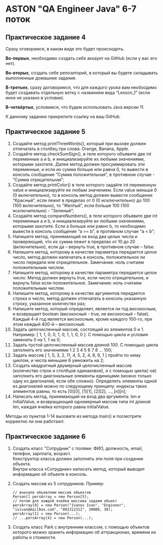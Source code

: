# ASTON "QA Engineer Java" 6-7 поток## Практическое задание 4Сразу оговоримся, в каком виде это будет происходить.__Во-первых__, необходимо создать себе аккаунт на GitHub (если у вас его нет).__Во-вторых__, создать себе репозиторий, в который вы будете складывать выполненные домашние задания.__В-третьих__, сразу договоримся, что для каждого урока вам необходимо будет создавать отдельную ветку с названием вида “Lesson_1” (если иное не указано в условии).__В-четвёртых__, условимся, что будем использовать Java версии 11.К данному заданию прикрепите ссылку на ваш GitHub.## Практическое задание 51. Создайте метод printThreeWords(), который при вызове должен отпечатать в столбец три слова: Orange, Banana, Apple.2. Создайте метод checkSumSign(), в теле которого объявите две int переменные a и b, и инициализируйте их любыми значениями, которыми захотите. Далее метод должен просуммировать эти переменные, и если их сумма больше или равна 0, то вывести в консоль сообщение “Сумма положительная”, в противном случае - “Сумма отрицательная”;3. Создайте метод printColor() в теле которого задайте int переменную value и инициализируйте ее любым значением. Если value меньше 0 (0 включительно), то в консоль метод должен вывести сообщение “Красный”, если лежит в пределах от 0 (0 исключительно) до 100 (100 включительно), то “Желтый”, если больше 100 (100 исключительно) - “Зеленый”;4. Создайте метод compareNumbers(), в теле которого объявите две int переменные a и b, и инициализируйте их любыми значениями, которыми захотите. Если a больше или равно b, то необходимо вывести в консоль сообщение “a >= b”, в противном случае “a < b”;5. Напишите метод, принимающий на вход два целых числа и проверяющий, что их сумма лежит в пределах от 10 до 20 (включительно), если да – вернуть true, в противном случае – false.6. Напишите метод, которому в качестве параметра передается целое число, метод должен напечатать в консоль, положительное ли число передали или отрицательное. Замечание: ноль считаем положительным числом.7. Напишите метод, которому в качестве параметра передается целое число. Метод должен вернуть true, если число отрицательное, и вернуть false если положительное. Замечание: ноль считаем положительным числом.8. Напишите метод, которому в качестве аргументов передается строка и число, метод должен отпечатать в консоль указанную строку, указанное количество раз;9. Напишите метод, который определяет, является ли год високосным, и возвращает boolean (високосный - true, не високосный - false). Каждый 4-й год является високосным, кроме каждого 100-го, при этом каждый 400-й – високосный.10. Задать целочисленный массив, состоящий из элементов 0 и 1. Например: \[ 1, 1, 0, 0, 1, 0, 1, 1, 0, 0 ]. С помощью цикла и условия заменить 0 на 1, 1 на 0;11. Задать пустой целочисленный массив длиной 100. С помощью цикла заполнить его значениями 1 2 3 4 5 6 7 8 ... 100;12. Задать массив \[ 1, 5, 3, 2, 11, 4, 5, 2, 4, 8, 9, 1 ] пройти по нему циклом, и числа меньшие 6 умножить на 2;13. Создать квадратный двумерный целочисленный массив (количество строк и столбцов одинаковое), и с помощью цикла(-ов) заполнить его диагональные элементы единицами (можно только одну из диагоналей, если обе сложно). Определить элементы одной из диагоналей можно по следующему принципу: индексы таких элементов равны, то есть \[0]\[0], \[1]\[1], \[2]\[2], ..., \[n]\[n];14. Написать метод, принимающий на вход два аргумента: len и initialValue, и возвращающий одномерный массив типа int длиной len, каждая ячейка которого равна initialValue.Методы из пунктов 1-14 вызовите из метода main() и посмотрите корректно ли они работают.## Практическое задание 61. Создать класс "Сотрудник" с полями: ФИО, должность, email, телефон, зарплата, возраст.     Конструктор класса должен заполнять эти поля при создании объекта.     Внутри класса «Сотрудник» написать метод, который выводит информацию об объекте в консоль.2. Создать массив из 5 сотрудников. Пример:   ```   // вначале объявляем массив объектов   Person[] persArray = new Person[5];   // потом для каждой ячейки массива задаем объект   persArray[0] = new Person("Ivanov Ivan", "Engineer", "ivivan@mailbox.com", "892312312", 30000, 30);   persArray[1] = new Person(...);   // ...persArray[4] = new Person(...);   ```3. Создать класс Park с внутренним классом, с помощью объектов которого можно хранить информацию об аттракционах, времени их работы и стоимости.